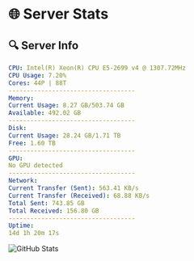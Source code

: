 # 🌐 Server Stats
## 🔍 Server Info
```yaml
CPU: Intel(R) Xeon(R) CPU E5-2699 v4 @ 1307.72MHz
CPU Usage: 7.20%
Cores: 44P | 88T
-----------------------------------
Memory:
Current Usage: 8.27 GB/503.74 GB
Available: 492.02 GB
-----------------------------------
Disk:
Current Usage: 28.24 GB/1.71 TB
Free: 1.60 TB
-----------------------------------
GPU:
No GPU detected
-----------------------------------
Network:
Current Transfer (Sent): 563.41 KB/s
Current Transfer (Received): 68.88 KB/s
Total Sent: 743.85 GB
Total Received: 156.80 GB
-----------------------------------
Uptime:
14d 1h 20m 17s
```
![GitHub Stats](https://img.shields.io/badge/Updated-2025-05-03_18:29:05-blue)